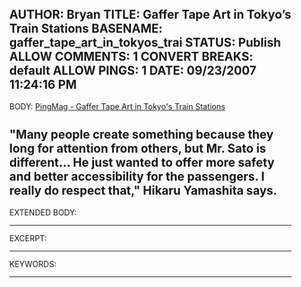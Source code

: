 AUTHOR: Bryan
TITLE: Gaffer Tape Art in Tokyo’s Train Stations
BASENAME: gaffer_tape_art_in_tokyos_trai
STATUS: Publish
ALLOW COMMENTS: 1
CONVERT BREAKS: __default__
ALLOW PINGS: 1
DATE: 09/23/2007 11:24:16 PM
-----
BODY:
<a title="PingMag - The Tokyo-based magazine about âDesign and Making Thingsâ » Archive » Gaffer Tape Art in Tokyoâs Train Stations" href="http://pingmag.jp/2007/08/30/gaffer-tape-guide/">PingMag - Gaffer Tape Art in Tokyo's Train Stations</a>

"Many people create something because they long for attention from others, but Mr. Sato is different... He just wanted to offer more safety and better accessibility for the passengers. I really do respect that," Hikaru Yamashita says.
-----
EXTENDED BODY:

-----
EXCERPT:

-----
KEYWORDS:

-----


